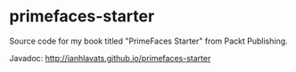 primefaces-starter
==================

Source code for my book titled "PrimeFaces Starter" from Packt Publishing.

Javadoc: http://ianhlavats.github.io/primefaces-starter

